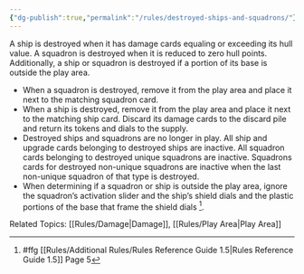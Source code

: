 ```yaml
---
{"dg-publish":true,"permalink":"/rules/destroyed-ships-and-squadrons/"}
---
```


A ship is destroyed when it has damage cards equaling or exceeding its hull value. A squadron is destroyed when it is reduced to zero hull points. Additionally, a ship or squadron is destroyed if a portion of its base is outside the play area.

- When a squadron is destroyed, remove it from the play area and place it next to the matching squadron card.
- When a ship is destroyed, remove it from the play area and place it next to the matching ship card. Discard its damage cards to the discard pile and return its tokens and dials to the supply.
- Destroyed ships and squadrons are no longer in play. All ship and upgrade cards belonging to destroyed ships are inactive. All squadron cards belonging to destroyed unique squadrons are inactive. Squadrons cards for destroyed non-unique squadrons are inactive when the last non-unique squadron of that type is destroyed.
- When determining if a squadron or ship is outside the play area, ignore the squadron’s activation slider and the ship’s shield dials and the plastic portions of the base that frame the shield dials [^1].

Related Topics: [[Rules/Damage\|Damage]], [[Rules/Play Area\|Play Area]]

[^1]: #ffg [[Rules/Additional Rules/Rules Reference Guide 1.5\|Rules Reference Guide 1.5]] Page 5